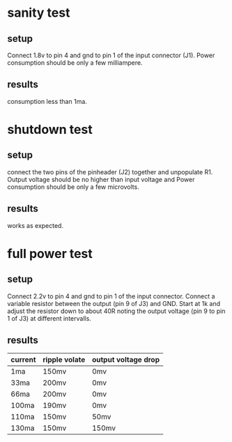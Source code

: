 # sanity test

## setup

Connect 1.8v to pin 4 and gnd to pin 1 of the input connector (J1). Power consumption should be only a few milliampere.

## results

consumption less than 1ma.

# shutdown test

## setup

connect the two pins of the pinheader (J2) together and unpopulate R1. Output voltage should be no higher than input voltage and Power consumption should be only a few microvolts.

## results

works as expected.

# full power test

## setup

Connect 2.2v to pin 4 and gnd to pin 1 of the input connector. Connect a variable resistor between the output (pin 9 of J3) and GND. Start at 1k and adjust the resistor down to about 40R noting the output voltage (pin 9 to pin 1 of J3) at different intervalls.

## results

| current | ripple volate | output voltage drop |
| ------- | ------------- | ------------------- |
| 1ma     | 150mv         | 0mv                 |
| 33ma    | 200mv         | 0mv                 |
| 66ma    | 200mv         | 0mv                 |
| 100ma   | 190mv         | 0mv                 |
| 110ma   | 150mv         | 50mv                |
| 130ma   | 150mv         | 150mv               |
